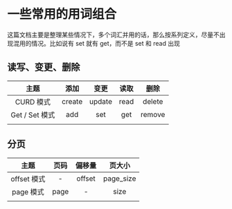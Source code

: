 # 一些常用的用词组合

这篇文档主要是整理某些情况下，多个词汇并用的话，那么按系列定义，尽量不出现混用的情况。比如说有 set 就有 get，而不是 set 和 read 出现

## 读写、变更、删除

| 主题 | 添加 | 变更 | 读取 | 删除 |
|:---:|:---:|:---:|:---:|:---:|
| CURD 模式 | create | update | read | delete |
| Get / Set 模式 | add | set | get | remove |
| | | | | |

## 分页

| 主题 | 页码 | 偏移量 | 页大小 |
|:---:|:---:|:---:|:---:|
| offset 模式 | - | offset | page_size |
| page 模式 | page | - | size |
| | | | |
